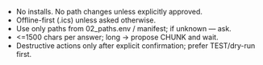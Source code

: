 - No installs. No path changes unless explicitly approved.
- Offline-first (.ics) unless asked otherwise.
- Use only paths from 02_paths.env / manifest; if unknown — ask.
- <=1500 chars per answer; long -> propose CHUNK and wait.
- Destructive actions only after explicit confirmation; prefer TEST/dry-run first.
